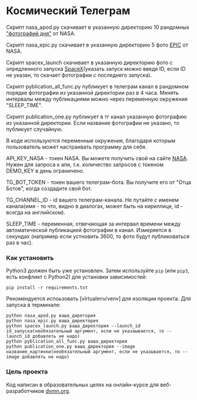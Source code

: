 # Космический Телеграм
Скрипт nasa_apod.py скачивает в указанную директорию 10 рандомных ["фотографий дня"](https://apod.nasa.gov/apod/astropix.html) от NASA.

Скрипт nasa_epic.py скачивает в указанную директорию 5 фото [EPIC](https://epic.gsfc.nasa.gov/) от NASA.

Скрипт spacex_launch скачивает в указанную директорию фото с опредленного запуска [SpaceX](https://www.spacex.com/launches/)(указать запуск можно введя ID, если ID не указан, то скачает фотографии с последнего запуска). 

Скрипт pyblication_all_func.py публикует в телеграм канал в рандомном порядке фотографии из указанной директории раз в 4 часа. Менять интервалы между публикациями можно через переменную окружения "SLEEP_TIME".

Скрипт publication_one.py публикует в тг канал указанную фотографию из указанной директории. Если название фотографии не указано, то публикует случайную.

В коде используются переменные окружения, благодаря которым пользователь может настраивать программу для себя.

API_KEY_NASA - токен NASA. Вы можете получить свой на сайте [NASA](https://api.nasa.gov/). Нужен для запроса к апи, т.к. количество запросов с токеном DEMO_KEY в день ограничено. 

TG_BOT_TOKEN - токен вашего телеграм-бота. Вы получите его от "Отца Ботов", когда создадите свой бот.

TG_CHANNEL_ID - id вашего телеграм-канала. Не путайте с именем канала(имя - то что, видно в диалогах, может быть на кириллице, id - всегда на английском).

SLEEP_TIME - переменная, отвечающая за интервал времени между автоматической публикацией фотографии в канал. Измеряется в секундах (например если устновить 3600, то фото будут публиковаться раз в час).

### Как установить
Python3 должен быть уже установлен. Затем используйте `pip` (или `pip3`, есть конфликт с Python2) для установки зависимостей:
```
pip install -r requirements.txt
```
Рекомендуется испоьзовать [virtualenv/venv] для изоляции проекта.
Для запуска в терминале:
```
python nasa_apod.py ваша_диретория
python nasa_epic.py ваша_директория
python spacex_launch.py ваша_директория --launch_id id_запуска(необязательный аргумент, если не указаывается, то --launch_id добавлять не надо)
python pyblication_all_func.py ваша_директория 
python publication_one.py ваша_директория --image название_картинки(необязательный аргумент, если не указывается, то --image добавлять не надо)
```
### Цель проекта
Код написан в образовательных целях на онлайн-курсе для веб-разработчиков [dvmn.org](https://dvmn.org/).
